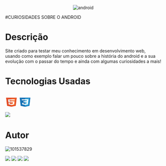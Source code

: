  <div align="center"> 
  
  ![android](https://user-images.githubusercontent.com/101537829/177856881-f8033e27-b21e-44a5-8b96-265ffb70b032.png)
  
  </div>
  #CURIOSIDADES SOBRE O ANDROID
<h1>Descrição</h1>
<p>Site criado para testar meu conhecimento em desenvolvimento web, usando como exemplo falar um pouco sobre a história do android e a sua evolução com o passar do tempo e ainda com algumas curiosidades a mais!</p>
<h1>Tecnologias Usadas</h1>
<div style="display: inline_block"><br>
  <img align="center" alt="caio-HTML" height="30" width="40" src="https://raw.githubusercontent.com/devicons/devicon/master/icons/html5/html5-original.svg">
  <img align="center" alt="caio-CSS" height="30" width="40" src="https://raw.githubusercontent.com/devicons/devicon/master/icons/css3/css3-original.svg">
</div>
<br>
  <img   src="http://img.shields.io/static/v1?label=STATUS&message=EM%20FINALIZADO&color=GREEN&style=for-the-badge">
  
  <h1>Autor</h1>
  
  ![101537829](https://user-images.githubusercontent.com/101537829/177860775-57c2ac0b-b90e-4bbc-9ac4-9d35aeb500c4.jpg)
  <div>
     <a href="https://www.facebook.com/caio.viniciusjunior.5" target="_blank"><img src="https://img.shields.io/badge/Facebook-1877F2?style=for-the-badge&logo=facebook&logoColor=white" target="_blank"></a>
    <a href="https://www.instagram.com/ackerman_winchester/" target="_blank"><img src="https://img.shields.io/badge/Instagram-E4405F?style=for-the-badge&logo=instagram&logoColor=white" target="_blank"></a>
    <a href="https://www.linkedin.com/in/caio-vin%C3%ADcius-081392190/" target="_blank"><img src="https://img.shields.io/badge/LinkedIn-0077B5?style=for-the-badge&logo=linkedin&logoColor=white" target="_blank"></a>
    <a href="https://www.twitch.tv/ackerman_leto" target="_blank"><img src="https://img.shields.io/badge/Twitch-9146FF?style=for-the-badge&logo=twitch&logoColor=white" target="_blank"></a>
    
  </div>
